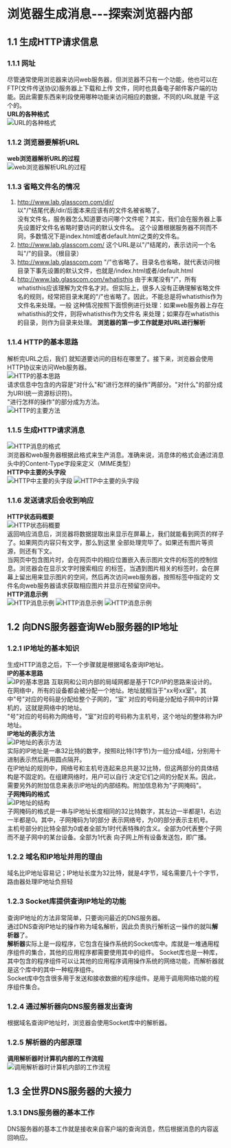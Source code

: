 # 浏览器生成消息---探索浏览器内部
## 1.1 生成HTTP请求信息
### 1.1.1 网址
尽管通常使用浏览器来访问web服务器，但浏览器不只有一个功能，他也可以在FTP(文件传送协议)服务器上下载和上传
文件，同时也具备电子邮件客户端的功能。因此需要东西来判段使用哪种功能来访问相应的数据，不同的URL就是
干这个的。  
**URL的各种格式**  
![URL的各种格式](snapshot/URL的各种格式.png)
### 1.1.2 浏览器要解析URL
**web浏览器解析URL的过程**  
![web浏览器解析URL的过程](snapshot/web浏览器解析URL的过程.png)
### 1.1.3 省略文件名的情况
1. http://www.lab.glasscom.com/dir/  
以"/"结尾代表/dir/后面本来应该有的文件名被省略了。  
没有文件名，服务器怎么知道要访问哪个文件呢？其实，我们会在服务器上事先设置好文件名省略时要访问的默认文件名。
这个设置根据服务器不同而不同，多数情况下是index.html或者default.html之类的文件名。
2. http://www.lab.glasscom.com/
这个URL是以"/"结尾的，表示访问一个名叫"/"的目录。（根目录）
3. http://www.lab.glasscom.com
"/"也省略了。目录名也省略，就代表访问根目录下事先设置的默认文件，也就是/index.html或者/default.html
4. http://www.lab.glasscom.com/whatisthis
由于末尾没有"/"，所有whatisthis应该理解为文件名才对。但实际上，很多人没有正确理解省略文件
名的规则，经常把目录末尾的"/"也省略了。因此，不能总是将whatisthis作为文件名来处理。一般
这种情况按照下面惯例进行处理：如果web服务器上存在whatisthis的文件，则将whatisthis作为文件名
来处理；如果存在whatisthis的目录，则作为目录来处理。
**浏览器的第一步工作就是对URL进行解析**
### 1.1.4 HTTP的基本思路
解析完URL之后，我们 就知道要访问的目标在哪里了。接下来，浏览器会使用HTTP协议来访问Web服务器。  
![HTTP的基本思路](snapshot/HTTP的基本思路.png)  
请求信息中包含的内容是"对什么"和"进行怎样的操作"两部分。"对什么"的部分成为URI(统一资源标识符)。  
"进行怎样的操作"的部分成为方法。  
![HTTP的主要方法](snapshot/HTTP的主要方法.png)
### 1.1.5 生成HTTP请求消息
![HTTP消息的格式](snapshot/HTTP消息的格式.png)  
浏览器和web服务器根据此格式来生产消息。准确来说，消息体的格式会通过消息头中的Content-Type字段来定义（MIME类型）  
**HTTP中主要的头字段**  
![HTTP中主要的头字段](snapshot/HTTP中主要的头字段.png)
![HTTP中主要的头字段](snapshot/HTTP中主要的头字段-2.png)  
### 1.1.6 发送请求后会收到响应
**HTTP状态码概要**  
![HTTP状态码概要](snapshot/HTTP状态码概要.png)  
返回响应消息后，浏览器将数据提取出来显示在屏幕上，我们就能看到网页的样子了。如果网页内容只有文字，那么到这里
全部处理完毕了。如果还有图片等资源，则还有下文。  
当网页中包含图片时，会在网页中的相应位置嵌入表示图片文件的标签的控制信息。浏览器会在显示文字时搜索相应
的标签，当遇到图片相关的标签时，会在屏幕上留出用来显示图片的空间，然后再次访问web服务器，按照标签中指定的
文件名向web服务器请求获取相应图片并显示在预留空间中。  
**HTTP消息示例**  
![HTTP消息示例](snapshot/HTTP消息示例.png)
![HTTP消息示例](snapshot/HTTP消息示例-2.png)
![HTTP消息示例](snapshot/HTTP消息示例-3.png)
## 1.2 向DNS服务器查询Web服务器的IP地址
### 1.2.1 IP地址的基本知识
生成HTTP消息之后，下一个步骤就是根据域名查询IP地址。  
**IP的基本思路**  
![IP的基本思路](snapshot/IP的基本思路.png)
互联网和公司内部的局域网都是基于TCP/IP的思路来设计的。  
在网络中，所有的设备都会被分配一个地址。地址就相当于"xx号xx室"。其中"号"对应的号码是分配给整个子网的，"室"
对应的号码是分配给子网中的计算机的，这就是网络中的地址。  
"号"对应的号码称为网络号，"室"对应的号码称为主机号，这个地址的整体称为IP地址。  
**IP地址的表示方法**  
![IP地址的表示方法](snapshot/IP地址的表示方法.png)  
实际的IP地址是一串32比特的数字，按照8比特(1字节)为一组分成4组，分别用十进制表示然后再用圆点隔开。  
在IP地址的规则中，网络号和主机号连起来总共是32比特，但这两部分的具体结构是不固定的。在组建网络时，用户可以自行
决定它们之间的分配关系。因此，需要另外的附加信息来表示IP地址的内部结构。附加信息称为"子网掩码"。  
**子网掩码的格式**    
![IP地址的结构](snapshot/IP地址的结构.png)  
子网掩码的格式是一串与IP地址长度相同的32比特数字，其左边一半都是1，右边一半都是0。其中，子网掩码为1的部分
表示网络号，为0的部分表示主机号。  
主机号部分的比特全部为0或者全部为1时代表特殊的含义。全部为0代表整个子网而不是子网中的某台设备。全部为1代表
向子网上所有设备发送包，即广播。
### 1.2.2 域名和IP地址并用的理由
域名比IP地址容易记；IP地址长度为32比特，就是4字节，域名需要几十个字节，路由器处理IP地址负担轻
### 1.2.3 Socket库提供查询IP地址的功能
查询IP地址的方法非常简单，只要询问最近的DNS服务器。  
通过DNS查询IP地址的操作称为域名解析，因此负责执行解析这一操作的就叫**解析器**了。  
**解析器**实际上是一段程序，它包含在操作系统的Socket库中。库就是一堆通用程序组件的集合，其他的应用程序都需要使用其中的组件。
Socket库也是一种库，其中包含的程序组件可以让其他的应用程序调用操作系统的网络功能，而解析器就是这个库中的其中一种程序组件。  
Socket库中包含很多用于发送和接收数据的程序组件。是用于调用网络功能的程序组件集合。
### 1.2.4 通过解析器向DNS服务器发出查询
根据域名查询IP地址时，浏览器会使用Socket库中的解析器。
### 1.2.5 解析器的内部原理
**调用解析器时计算机内部的工作流程**  
![调用解析器时计算机内部的工作流程](snapshot/调用解析器时计算机内部的工作流程.png)
## 1.3 全世界DNS服务器的大接力
### 1.3.1 DNS服务器的基本工作
DNS服务器的基本工作就是接收来自客户端的查询消息，然后根据消息的内容返回响应。


